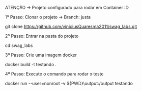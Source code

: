 ATENÇÃO -> Projeto configurado para rodar em Container :D

1º Passo: Clonar o projeto -> Branch: justa

git clone https://github.com/viniciusQuaresma2011/swag_labs.git

2º Passo: Entrar na pasta do projeto

cd swag_labs

3º Passo: Crie uma imagem docker

docker build -t testando .

4º Passo: Execute o comando para rodar o teste

docker run --user=nonroot -v ${PWD}\output:/output testando
